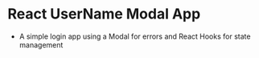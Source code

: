 # React UserName Modal App

- A simple login app using a Modal for errors and React Hooks for state management
